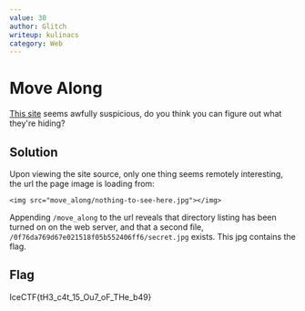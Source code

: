 ```yaml
---
value: 30
author: Glitch
writeup: kulinacs
category: Web
---
```


# Move Along

[This site](http://move-along.vuln.icec.tf/) seems awfully suspicious, do you think you can figure out what they're hiding? 

## Solution

Upon viewing the site source, only one thing seems remotely interesting, the url the page image is loading from:

	<img src="move_along/nothing-to-see-here.jpg"></img>

Appending `/move_along` to the url reveals that directory listing has been turned on on the web server, and that a second file, `/0f76da769d67e021518f05b552406ff6/secret.jpg` exists. This jpg contains the flag.

## Flag

IceCTF{tH3_c4t_15_Ou7_oF_THe_b49}

